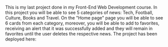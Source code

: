 This is my last project done in my Front-End Web Development course. In this project you will be able to see 5 categories of news: Tech, Football, Culture, Books and Travel. On the "Home page" page you will be able to see 6 cards from each category, moreover, you will be able to add to favorites, receiving an alert that it was successfully added and they will remain in favorites until the user deletes the respective news.
The project has been deployed here: 

